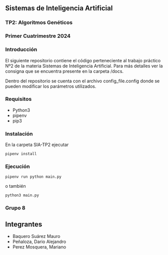 ## Sistemas de Inteligencia Artificial
### TP2: Algoritmos Genéticos
### Primer Cuatrimestre 2024

### Introducción
El siguiente repositorio contiene el código perteneciente al trabajo práctico Nº2 de la materia Sistemas  de Inteligencia Artificial. Para más detalles ver la consigna que se encuentra presente en la carpeta /docs.

Dentro del repositorio se cuenta con el archivo config_file.config donde se pueden modificar los parámetros utilizados.


### Requisitos
- Python3
- pipenv
- pip3

### Instalación
En la carpeta SIA-TP2 ejecutar 
```
pipenv install
```

### Ejecución
```
pipenv run python main.py
```
o también
```
python3 main.py
```

### Grupo 8
## Integrantes
+ Baquero Suárez Mauro
+ Peñaloza, Dario Alejandro
+ Perez Mosquera, Mariano
